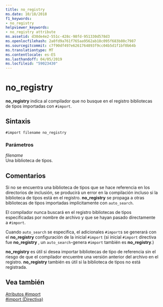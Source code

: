 ```yaml
---
title: no_registry
ms.date: 10/18/2018
f1_keywords:
- no_registry
helpviewer_keywords:
- no_registry attribute
ms.assetid: d30de4e2-551c-428c-98fd-951330d578d3
ms.openlocfilehash: 2a0fd9a761f765aa9562ab18c095f683b80c7987
ms.sourcegitcommit: c7f90df497e6261764893f9cc04b5d1f1bf0b64b
ms.translationtype: MT
ms.contentlocale: es-ES
ms.lasthandoff: 04/05/2019
ms.locfileid: "59023430"
---
```

# <a name="noregistry"></a>no_registry

**no_registry** indica al compilador que no busque en el registro bibliotecas de tipos importadas con `#import`.

## <a name="syntax"></a>Sintaxis

```
#import filename no_registry
```

### <a name="parameters"></a>Parámetros

*filename*<br/>
Una biblioteca de tipos.

## <a name="remarks"></a>Comentarios

Si no se encuentra una biblioteca de tipos que se hace referencia en los directorios de inclusión, se producirá un error en la compilación incluso si la biblioteca de tipos está en el registro.  **no_registry** se propaga a otras bibliotecas de tipos importadas implícitamente con `auto_search`.

El compilador nunca buscará en el registro bibliotecas de tipos especificadas por nombre de archivo y que se hayan pasado directamente a `#import`.

Cuando `auto_search` se especifica, el adicionales `#import`s se generará con el **no_registry** configuración de la inicial `#import` (si inicial `#import` directiva fue **no_registry** , un `auto_search`-genera `#import` también es **no_registry**.)

**no_registry** es útil si desea importar bibliotecas de tipo de referencia sin el riesgo de que el compilador encuentre una versión anterior del archivo en el registro. **no_registry** también es útil si la biblioteca de tipos no está registrada.

## <a name="see-also"></a>Vea también

[Atributos #import](../preprocessor/hash-import-attributes-cpp.md)<br/>
[#import (Directiva)](../preprocessor/hash-import-directive-cpp.md)